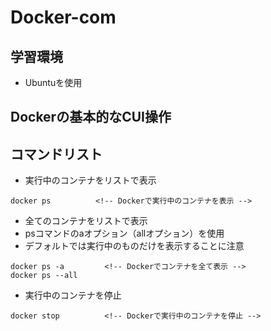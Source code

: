 # Docker-com

## 学習環境
* Ubuntuを使用

## Dockerの基本的なCUI操作

## コマンドリスト
* 実行中のコンテナをリストで表示
```
docker ps          <!-- Dockerで実行中のコンテナを表示 -->
```

* 全てのコンテナをリストで表示
* psコマンドのaオプション（allオプション）を使用
* デフォルトでは実行中のものだけを表示することに注意
```
docker ps -a         <!-- Dockerでコンテナを全て表示 -->
docker ps --all
```

* 実行中のコンテナを停止
```
docker stop          <!-- Dockerで実行中のコンテナを停止 -->
```
